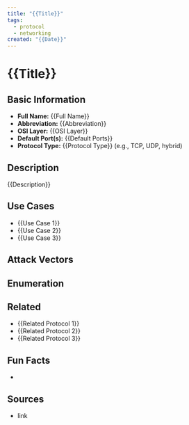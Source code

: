 ```yaml
---
title: "{{Title}}"
tags:
  - protocol
  - networking
created: "{{Date}}"
---
```


# {{Title}}

## Basic Information
- **Full Name:** {{Full Name}}
- **Abbreviation:** {{Abbreviation}}
- **OSI Layer:** {{OSI Layer}}
- **Default Port(s):** {{Default Ports}}
- **Protocol Type:** {{Protocol Type}} (e.g., TCP, UDP, hybrid)

## Description
{{Description}}

## Use Cases
- {{Use Case 1}}
- {{Use Case 2}}
- {{Use Case 3}}

## Attack Vectors

## Enumeration

## Related
- {{Related Protocol 1}}
- {{Related Protocol 2}}
- {{Related Protocol 3}}

## Fun Facts
- 

## Sources
- link
